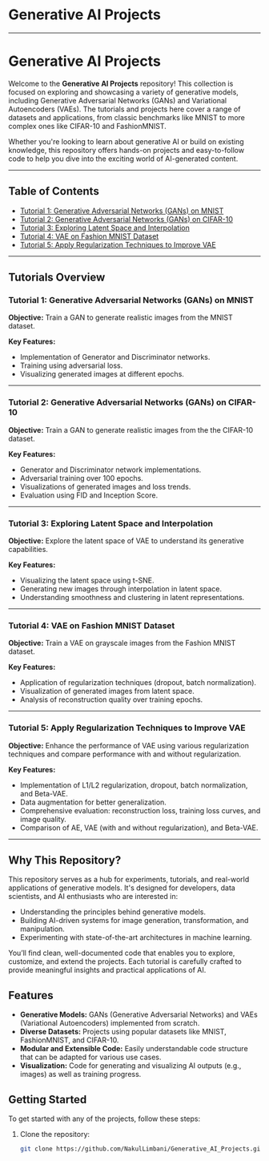 # Generative AI Projects

---

# Generative AI Projects

Welcome to the **Generative AI Projects** repository! This collection is focused on exploring and showcasing a variety of generative models, including Generative Adversarial Networks (GANs) and Variational Autoencoders (VAEs). The tutorials and projects here cover a range of datasets and applications, from classic benchmarks like MNIST to more complex ones like CIFAR-10 and FashionMNIST.

Whether you're looking to learn about generative AI or build on existing knowledge, this repository offers hands-on projects and easy-to-follow code to help you dive into the exciting world of AI-generated content.

---

## Table of Contents

- [Tutorial 1: Generative Adversarial Networks (GANs) on MNIST](#tutorial-1-generative-adversarial-networks-gans-on-MNIST)
- [Tutorial 2: Generative Adversarial Networks (GANs) on CIFAR-10](#tutorial-2-generative-adversarial-networks-gans-on-CIFAR-10)
- [Tutorial 3: Exploring Latent Space and Interpolation](#tutorial-3-exploring-latent-space-and-interpolation)
- [Tutorial 4: VAE on Fashion MNIST Dataset](#tutorial-4-vae-on-fashion-mnist-dataset)
- [Tutorial 5: Apply Regularization Techniques to Improve VAE](#tutorial-5-apply-regularization-techniques-to-improve-vae)

---

## Tutorials Overview

### Tutorial 1: **Generative Adversarial Networks (GANs) on MNIST**

**Objective:** Train a GAN to generate realistic images from the MNIST dataset.

**Key Features:**
- Implementation of Generator and Discriminator networks.
- Training using adversarial loss.
- Visualizing generated images at different epochs.

---

### Tutorial 2: **Generative Adversarial Networks (GANs) on CIFAR-10**

**Objective:** Train a GAN to generate realistic images from the the CIFAR-10 dataset.

**Key Features:**
- Generator and Discriminator network implementations.
- Adversarial training over 100 epochs.
- Visualizations of generated images and loss trends.
- Evaluation using FID and Inception Score.

---

### Tutorial 3: **Exploring Latent Space and Interpolation**

**Objective:** Explore the latent space of VAE to understand its generative capabilities.

**Key Features:**
- Visualizing the latent space using t-SNE.
- Generating new images through interpolation in latent space.
- Understanding smoothness and clustering in latent representations.

---

### Tutorial 4: **VAE on Fashion MNIST Dataset**

**Objective:** Train a VAE on grayscale images from the Fashion MNIST dataset.

**Key Features:**
- Application of regularization techniques (dropout, batch normalization).
- Visualization of generated images from latent space.
- Analysis of reconstruction quality over training epochs.

---

### Tutorial 5: **Apply Regularization Techniques to Improve VAE**

**Objective:** Enhance the performance of VAE using various regularization techniques and compare performance with and without regularization.

**Key Features:**
- Implementation of L1/L2 regularization, dropout, batch normalization, and Beta-VAE.
- Data augmentation for better generalization.
- Comprehensive evaluation: reconstruction loss, training loss curves, and image quality.
- Comparison of AE, VAE (with and without regularization), and Beta-VAE.

---

## Why This Repository?

This repository serves as a hub for experiments, tutorials, and real-world applications of generative models. It's designed for developers, data scientists, and AI enthusiasts who are interested in:
- Understanding the principles behind generative models.
- Building AI-driven systems for image generation, transformation, and manipulation.
- Experimenting with state-of-the-art architectures in machine learning.

You’ll find clean, well-documented code that enables you to explore, customize, and extend the projects. Each tutorial is carefully crafted to provide meaningful insights and practical applications of AI.

## Features

- **Generative Models:** GANs (Generative Adversarial Networks) and VAEs (Variational Autoencoders) implemented from scratch.
- **Diverse Datasets:** Projects using popular datasets like MNIST, FashionMNIST, and CIFAR-10.
- **Modular and Extensible Code:** Easily understandable code structure that can be adapted for various use cases.
- **Visualization:** Code for generating and visualizing AI outputs (e.g., images) as well as training progress.

## Getting Started

To get started with any of the projects, follow these steps:

1. Clone the repository:
   ```bash
   git clone https://github.com/NakulLimbani/Generative_AI_Projects.git 
